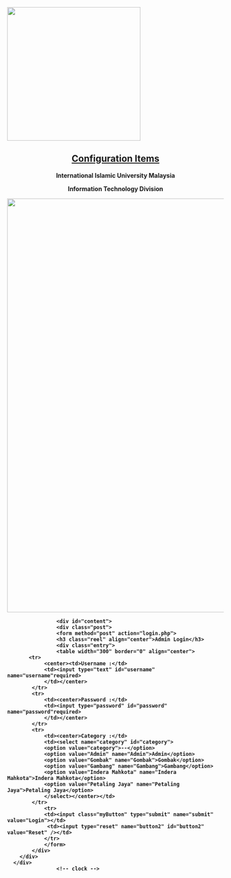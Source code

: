 <head>

<link href="http://fonts.googleapis.com/css?family=Oswald" rel="stylesheet" type="text/css" />
<link href='http://fonts.googleapis.com/css?family=Arvo' rel='stylesheet' type='text/css'>
<link href="../css/style1.css" rel="stylesheet" type="text/css" media="screen" />
</head>

<body>
<tr><td style="width:9%"><img src="../picture/IIUM.PNG" width="310px" >
<div id="logo">
<head>
<head>
<title>Configuration-Items</title>
<link href="http://fonts.googleapis.com/css?family=Oswald" rel="stylesheet" type="text/css" />
<link href='http://fonts.googleapis.com/css?family=Arvo' rel='stylesheet' type='text/css'>
<link href="../css/style.css" rel="stylesheet" type="text/css" media="screen" />

</head>
							
<center><h2><a href="../configuration_items.html"><b>Configuration Items</a></h2></center>
<center><p><b>International Islamic University Malaysia</b></p></center>
<center><p><b>Information Technology Division</b></p></center>
</div>
<style>

body
{
	background:#CFF
}
</style>

<center><img src="../picture/itd_banner.jpg" width="960px" alt="" /></center>

<body>
		
        
					<div id="content">
					<div class="post">
					<form method="post" action="login.php">
					<h3 class="reel" align="center">Admin Login</h3>
					<div class="entry">
					<table width="300" border="0" align="center">
           <tr>
                <center><td>Username :</td>
				<td><input type="text" id="username" name="username"required>
				</td></center>
			</tr>
			<tr>
                <td><center>Password :</td>
				<td><input type="password" id="password" name="password"required>
				</td></center>
			</tr>
			<tr>
				<td><center>Category :</td>
				<td><select name="category" id="category">
				<option value="category">--</option>
				<option value="Admin" name="Admin">Admin</option>
				<option value="Gombak" name="Gombak">Gombak</option>
				<option value="Gambang" name="Gambang">Gambang</option>
				<option value="Indera Mahkota" name="Indera Mahkota">Indera Mahkota</option>
				<option value="Petaling Jaya" name="Petaling Jaya">Petaling Jaya</option>
				</select></center></td>
			</tr>
				<tr>
				<td><input class="myButton" type="submit" name="submit" value="Login"></td>
				 <td><input type="reset" name="button2" id="button2" value="Reset" /></td>
				</tr>
				</form>
            </div>
        </div>
      </div>
					<!-- clock -->					
<center><body>

<p id="ci"></p>

<script>
var myVar=setInterval(function(){myTimer()},1000);

function myTimer() {
    var d = new Date();
    document.getElementById("ci").innerHTML = d.toLocaleTimeString();
}
</script>
</center>
</body>
</html>
<!-- end clock -->
